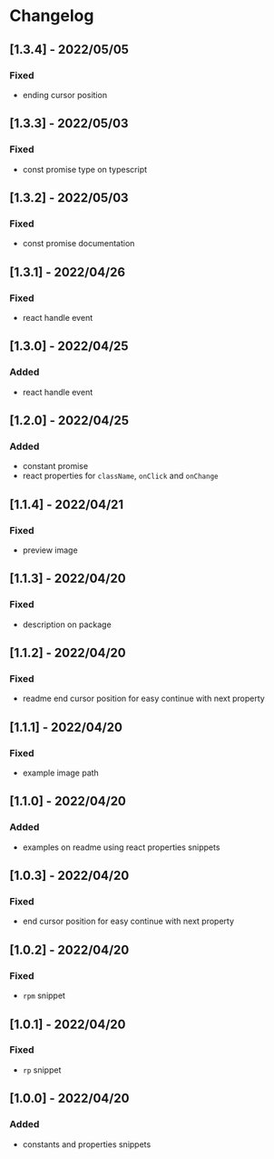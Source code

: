# Changelog

<!-- http://keepachangelog.com/en/1.0.0/
Added       for new features.
Changed     for changes in existing functionality.
Deprecated  for once-stable features removed in upcoming releases.
Removed     for deprecated features removed in this release.
Fixed       for any bug fixes.
Security    to invite users to upgrade in case of vulnerabilities.
-->

## [1.3.4] - 2022/05/05

### Fixed

- ending cursor position

## [1.3.3] - 2022/05/03

### Fixed

- const promise type on typescript

## [1.3.2] - 2022/05/03

### Fixed

- const promise documentation

## [1.3.1] - 2022/04/26

### Fixed

- react handle event

## [1.3.0] - 2022/04/25

### Added

- react handle event

## [1.2.0] - 2022/04/25

### Added

- constant promise
- react properties for `className`, `onClick` and `onChange`

## [1.1.4] - 2022/04/21

### Fixed

- preview image

## [1.1.3] - 2022/04/20

### Fixed

- description on package

## [1.1.2] - 2022/04/20

### Fixed

- readme end cursor position for easy continue with next property

## [1.1.1] - 2022/04/20

### Fixed

- example image path

## [1.1.0] - 2022/04/20

### Added

- examples on readme using react properties snippets

## [1.0.3] - 2022/04/20

### Fixed

- end cursor position for easy continue with next property

## [1.0.2] - 2022/04/20

### Fixed

- `rpm` snippet

## [1.0.1] - 2022/04/20

### Fixed

- `rp` snippet

## [1.0.0] - 2022/04/20

### Added

- constants and properties snippets
